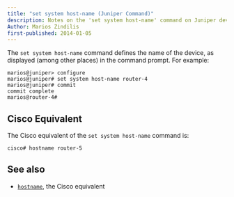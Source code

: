 ```yaml
---
title: "set system host-name (Juniper Command)"
description: Notes on the 'set system host-name' command on Juniper devices
Author: Marios Zindilis
first-published: 2014-01-05
---
```


The `set system host-name` command defines the name of the device, as 
displayed (among other places) in the command prompt. For example:

    marios@juniper> configure
    marios@juniper# set system host-name router-4
    marios@juniper# commit
    commit complete
    marios@router-4#

Cisco Equivalent
----------------

The Cisco equivalent of the `set system host-name` command is: 

    cisco# hostname router-5

See also
--------

*    [`hostname`](/posts/cisco-hostname/), the Cisco equivalent
